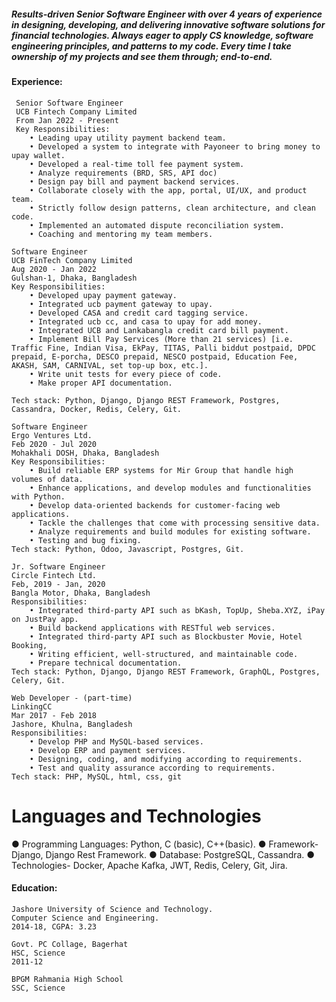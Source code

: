 ##### Results-driven Senior Software Engineer with over 4 years of experience in designing, developing, and delivering innovative software solutions for financial technologies. Always eager to apply CS knowledge, software engineering principles, and patterns to my code. Every time I take ownership of my projects and see them through; end-to-end.

#### Experience:
     Senior Software Engineer
     UCB Fintech Company Limited 
     From Jan 2022 - Present
     Key Responsibilities:
        • Leading upay utility payment backend team.
        • Developed a system to integrate with Payoneer to bring money to upay wallet.
        • Developed a real-time toll fee payment system.
        • Analyze requirements (BRD, SRS, API doc)
        • Design pay bill and payment backend services.
        • Collaborate closely with the app, portal, UI/UX, and product team.
        • Strictly follow design patterns, clean architecture, and clean code.
        • Implemented an automated dispute reconciliation system.
        • Coaching and mentoring my team members.

    Software Engineer
    UCB FinTech Company Limited
    Aug 2020 - Jan 2022
    Gulshan-1, Dhaka, Bangladesh
    Key Responsibilities:
        • Developed upay payment gateway.
        • Integrated ucb payment gateway to upay.
        • Developed CASA and credit card tagging service.
        • Integrated ucb cc, and casa to upay for add money.
        • Integrated UCB and Lankabangla credit card bill payment.
        • Implement Bill Pay Services (More than 21 services) [i.e. Traffic Fine, Indian Visa, EkPay, TITAS, Palli biddut postpaid, DPDC prepaid, E-porcha, DESCO prepaid, NESCO postpaid, Education Fee, AKASH, SAM, CARNIVAL, set top-up box, etc.]. 
        • Write unit tests for every piece of code.
        • Make proper API documentation.

    Tech stack: Python, Django, Django REST Framework, Postgres, Cassandra, Docker, Redis, Celery, Git.

    Software Engineer
    Ergo Ventures Ltd.
    Feb 2020 - Jul 2020
    Mohakhali DOSH, Dhaka, Bangladesh
    Key Responsibilities:
        • Build reliable ERP systems for Mir Group that handle high volumes of data.
        • Enhance applications, and develop modules and functionalities with Python.
        • Develop data-oriented backends for customer-facing web applications.
        • Tackle the challenges that come with processing sensitive data.
        • Analyze requirements and build modules for existing software.
        • Testing and bug fixing.
    Tech stack: Python, Odoo, Javascript, Postgres, Git.
        
    Jr. Software Engineer
    Circle Fintech Ltd.
    Feb, 2019 - Jan, 2020
    Bangla Motor, Dhaka, Bangladesh
    Responsibilities:
        • Integrated third-party API such as bKash, TopUp, Sheba.XYZ, iPay on JustPay app.
        • Build backend applications with RESTful web services.
        • Integrated third-party API such as Blockbuster Movie, Hotel Booking,
        • Writing efficient, well-structured, and maintainable code.
        • Prepare technical documentation.
    Tech stack: Python, Django, Django REST Framework, GraphQL, Postgres, Celery, Git.
        
    Web Developer - (part-time)
    LinkingCC
    Mar 2017 - Feb 2018
    Jashore, Khulna, Bangladesh
    Responsibilities:
        • Develop PHP and MySQL-based services. 
        • Develop ERP and payment services. 
        • Designing, coding, and modifying according to requirements. 
        • Test and quality assurance according to requirements.
    Tech stack: PHP, MySQL, html, css, git

# Languages and Technologies 
● Programming Languages: Python, C (basic), C++(basic). 
● Framework- Django, Django Rest Framework. 
● Database: PostgreSQL, Cassandra. 
● Technologies- Docker, Apache Kafka, JWT, Redis, Celery, Git, Jira.

#### Education:
    Jashore University of Science and Technology.
    Computer Science and Engineering.
    2014-18, CGPA: 3.23
    
    Govt. PC Collage, Bagerhat
    HSC, Science
    2011-12
    
    BPGM Rahmania High School
    SSC, Science
